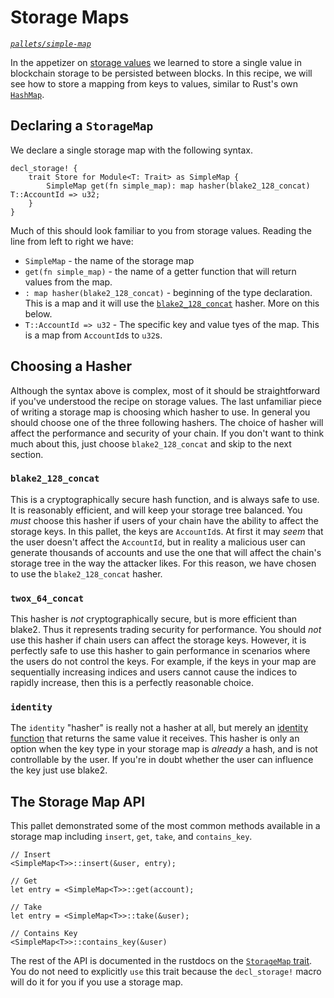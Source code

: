 # Storage Maps
*[`pallets/simple-map`](https://github.com/substrate-developer-hub/recipes/tree/master/pallets/simple-map)*

In the appetizer on [storage values](../../2-appetizers/2-storage-values.md) we learned to store a single value in blockchain storage to be persisted between blocks. In this recipe, we will see how to store a mapping from keys to values, similar to Rust's own [`HashMap`](https://doc.rust-lang.org/std/collections/struct.HashMap.html).

## Declaring a `StorageMap`

We declare a single storage map with the following syntax.

```rust, ignore
decl_storage! {
	trait Store for Module<T: Trait> as SimpleMap {
		SimpleMap get(fn simple_map): map hasher(blake2_128_concat) T::AccountId => u32;
	}
}
```

Much of this should look familiar to you from storage values. Reading the line from left to right we have:
* `SimpleMap` - the name of the storage map
* `get(fn simple_map)` - the name of a getter function that will return values from the map.
* `: map hasher(blake2_128_concat)` - beginning of the type declaration. This is a map and it will use the [`blake2_128_concat`](https://substrate.dev/rustdocs/v2.0.0-alpha.8/frame_support/trait.Hashable.html#tymethod.blake2_128_concat) hasher. More on this below.
* `T::AccountId => u32` - The specific key and value tyes of the map. This is a map from `AccountId`s to `u32`s.

## Choosing a Hasher

Although the syntax above is complex, most of it should be straightforward if you've understood the recipe on storage values. The last unfamiliar piece of writing a storage map is choosing which hasher to use. In general you should choose one of the three following hashers. The choice of hasher will affect the performance and security of your chain. If you don't want to think much about this, just choose `blake2_128_concat` and skip to the next section.

### `blake2_128_concat`

This is a cryptographically secure hash function, and is always safe to use. It is reasonably efficient, and will keep your storage tree balanced. You _must_ choose this hasher if users of your chain have the ability to affect the storage keys. In this pallet, the keys are `AccountId`s. At first it may _seem_ that the user doesn't affect the `AccountId`, but in reality a malicious user can generate thousands of accounts and use the one that will affect the chain's storage tree in the way the attacker likes. For this reason, we have chosen to use the `blake2_128_concat` hasher.

### `twox_64_concat`

This hasher is _not_ cryptographically secure, but is more efficient than blake2. Thus it represents trading security for performance. You should _not_ use this hasher if chain users can affect the storage keys. However, it is perfectly safe to use this hasher to gain performance in scenarios where the users do not control the keys. For example, if the keys in your map are sequentially increasing indices and users cannot cause the indices to rapidly increase, then this is a perfectly reasonable choice.

### `identity`

The `identity` "hasher" is really not a hasher at all, but merely an [identity function](https://en.wikipedia.org/wiki/Identity_function) that returns the same value it receives. This hasher is only an option when the key type in your storage map is _already_ a hash, and is not controllable by the user. If you're in doubt whether the user can influence the key just use blake2.

## The Storage Map API

This pallet demonstrated some of the most common methods available in a storage map including `insert`, `get`, `take`, and `contains_key`.

```rust, ignore
// Insert
<SimpleMap<T>>::insert(&user, entry);

// Get
let entry = <SimpleMap<T>>::get(account);

// Take
let entry = <SimpleMap<T>>::take(&user);

// Contains Key
<SimpleMap<T>>::contains_key(&user)
```

The rest of the API is documented in the rustdocs on the [`StorageMap` trait](https://substrate.dev/rustdocs/v2.0.0-alpha.8/frame_support/storage/trait.StorageMap.html). You do not need to explicitly `use` this trait because the `decl_storage!` macro will do it for you if you use a storage map.
